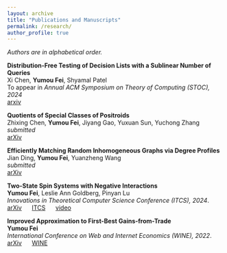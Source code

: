 ```yaml
---
layout: archive
title: "Publications and Manuscripts"
permalink: /research/
author_profile: true
---
```


*Authors are in alphabetical order.*

<b>Distribution-Free Testing of Decision Lists with a Sublinear Number of Queries</b><br>
Xi Chen, <b>Yumou Fei</b>, Shyamal Patel<br>
To appear in <i> Annual ACM Symposium on Theory of Computing (STOC), 2024 </i><br>
[arxiv](https://arxiv.org/abs/2404.11103) &nbsp;&nbsp;&nbsp;&nbsp;

<b>Quotients of Special Classes of Positroids</b><br>
Zhixing Chen, <b>Yumou Fei</b>, Jiyang Gao, Yuxuan Sun, Yuchong Zhang<br>
<i>submitted</i><br>
[arXiv](https://arxiv.org/abs/2311.05340) &nbsp;&nbsp;&nbsp;&nbsp;

<b>Efficiently Matching Random Inhomogeneous Graphs via Degree Profiles</b><br>
Jian Ding, <b>Yumou Fei</b>, Yuanzheng Wang<br>
<i>submitted</i><br>
[arXiv](https://arxiv.org/abs/2310.10441) &nbsp;&nbsp;&nbsp;&nbsp;

<b>Two-State Spin Systems with Negative Interactions</b><br>
<b>Yumou Fei</b>, Leslie Ann Goldberg, Pinyan Lu<br>
<i>Innovations in Theoretical Computer Science Conference (ITCS), 2024</i>.<br>
[arXiv](https://arxiv.org/abs/2309.04735) &nbsp;&nbsp;&nbsp;&nbsp; [ITCS](https://drops.dagstuhl.de/entities/document/10.4230/LIPIcs.ITCS.2024.45) &nbsp;&nbsp;&nbsp;&nbsp; [video](https://www.youtube.com/watch?v=soswCczqkPQ)

<b>Improved Approximation to First-Best Gains-from-Trade</b><br>
<b>Yumou Fei</b><br>
<i>International Conference on Web and Internet Economics (WINE), 2022</i>.<br>
[arXiv](https://arxiv.org/abs/2205.00140) &nbsp;&nbsp;&nbsp;&nbsp; [WINE](https://link.springer.com/chapter/10.1007/978-3-031-22832-2_12)
